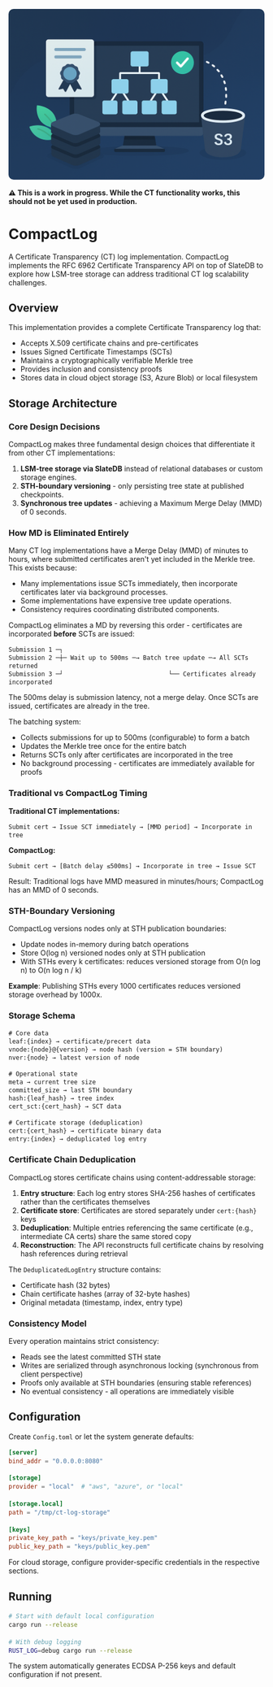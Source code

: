 <p align="center">
  <img src="assets/readme_illustration.png" alt="README Illustration" style="border-radius: 10px;" width="600" />
</p>

**⚠️ This is a work in progress. While the CT functionality works, this should not be yet used in production.**

# CompactLog

A Certificate Transparency (CT) log implementation. CompactLog implements the RFC 6962 Certificate Transparency API on top of SlateDB to explore how LSM-tree storage can address traditional CT log scalability challenges.

## Overview

This implementation provides a complete Certificate Transparency log that:

- Accepts X.509 certificate chains and pre-certificates
- Issues Signed Certificate Timestamps (SCTs)
- Maintains a cryptographically verifiable Merkle tree
- Provides inclusion and consistency proofs
- Stores data in cloud object storage (S3, Azure Blob) or local filesystem

## Storage Architecture

### Core Design Decisions

CompactLog makes three fundamental design choices that differentiate it from other CT implementations:

1. **LSM-tree storage via SlateDB** instead of relational databases or custom storage engines.
2. **STH-boundary versioning** - only persisting tree state at published checkpoints.
3. **Synchronous tree updates** - achieving a Maximum Merge Delay (MMD) of 0 seconds.

### How MD is Eliminated Entirely

Many CT log implementations have a Merge Delay (MMD) of minutes to hours, where submitted certificates aren't yet included in the Merkle tree. This exists because:

- Many implementations issue SCTs immediately, then incorporate certificates later via background processes.
- Some implementations have expensive tree update operations.
- Consistency requires coordinating distributed components.

CompactLog eliminates a MD by reversing this order - certificates are incorporated **before** SCTs are issued:

```
Submission 1 ─┐
Submission 2 ─┼─ Wait up to 500ms ─→ Batch tree update ─→ All SCTs returned
Submission 3 ─┘                             └── Certificates already incorporated
```

The 500ms delay is submission latency, not a merge delay. Once SCTs are issued, certificates are already in the tree.

The batching system:

- Collects submissions for up to 500ms (configurable) to form a batch
- Updates the Merkle tree once for the entire batch
- Returns SCTs only after certificates are incorporated in the tree
- No background processing - certificates are immediately available for proofs

### Traditional vs CompactLog Timing

**Traditional CT implementations:**

```
Submit cert → Issue SCT immediately → [MMD period] → Incorporate in tree
```

**CompactLog:**

```
Submit cert → [Batch delay ≤500ms] → Incorporate in tree → Issue SCT
```

Result: Traditional logs have MMD measured in minutes/hours; CompactLog has an MMD of 0 seconds.

### STH-Boundary Versioning

CompactLog versions nodes only at STH publication boundaries:

- Update nodes in-memory during batch operations  
- Store O(log n) versioned nodes only at STH publication
- With STHs every k certificates: reduces versioned storage from O(n log n) to O(n log n / k)

**Example**: Publishing STHs every 1000 certificates reduces versioned storage overhead by 1000x.

### Storage Schema

```
# Core data
leaf:{index} → certificate/precert data
vnode:{node}@{version} → node hash (version = STH boundary)
nver:{node} → latest version of node

# Operational state
meta → current tree size
committed_size → last STH boundary
hash:{leaf_hash} → tree index
cert_sct:{cert_hash} → SCT data

# Certificate storage (deduplication)
cert:{cert_hash} → certificate binary data
entry:{index} → deduplicated log entry
```

### Certificate Chain Deduplication

CompactLog stores certificate chains using content-addressable storage:

1. **Entry structure**: Each log entry stores SHA-256 hashes of certificates rather than the certificates themselves
2. **Certificate store**: Certificates are stored separately under `cert:{hash}` keys
3. **Deduplication**: Multiple entries referencing the same certificate (e.g., intermediate CA certs) share the same stored copy
4. **Reconstruction**: The API reconstructs full certificate chains by resolving hash references during retrieval

The `DeduplicatedLogEntry` structure contains:
- Certificate hash (32 bytes)
- Chain certificate hashes (array of 32-byte hashes)
- Original metadata (timestamp, index, entry type)

### Consistency Model

Every operation maintains strict consistency:

- Reads see the latest committed STH state
- Writes are serialized through asynchronous locking (synchronous from client perspective)
- Proofs only available at STH boundaries (ensuring stable references)
- No eventual consistency - all operations are immediately visible

## Configuration

Create `Config.toml` or let the system generate defaults:

```toml
[server]
bind_addr = "0.0.0.0:8080"

[storage]
provider = "local"  # "aws", "azure", or "local"

[storage.local]
path = "/tmp/ct-log-storage"

[keys]
private_key_path = "keys/private_key.pem"
public_key_path = "keys/public_key.pem"
```

For cloud storage, configure provider-specific credentials in the respective sections.

## Running

```bash
# Start with default local configuration
cargo run --release

# With debug logging
RUST_LOG=debug cargo run --release
```

The system automatically generates ECDSA P-256 keys and default configuration if not present.
